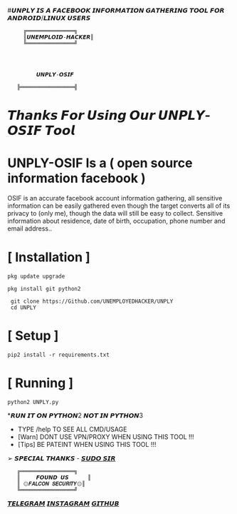 #𝙐𝙉𝙋𝙇𝙔
 𝙄𝙎 𝘼 𝙁𝘼𝘾𝙀𝘽𝙊𝙊𝙆 𝙄𝙉𝙁𝙊𝙍𝙈𝘼𝙏𝙄𝙊𝙉 𝙂𝘼𝙏𝙃𝙀𝙍𝙄𝙉𝙂 𝙏𝙊𝙊𝙇 𝙁𝙊𝙍 𝘼𝙉𝘿𝙍𝙊𝙄𝘿/𝙇𝙄𝙉𝙐𝙓 𝙐𝙎𝙀𝙍𝙎

         ╔═══════════════╗
         ║𝙐𝙉𝙀𝙈𝙋𝙇𝙊𝙄𝘿-𝙃𝘼𝘾𝙆𝙀𝙍║    
         ╚═══════════════╝


     
     
             𝙐𝙉𝙋𝙇𝙔-𝙊𝙎𝙄𝙁   
     
       ╠═════════════════╣

# 𝙏𝙝𝙖𝙣𝙠𝙨 𝙁𝙤𝙧 𝙐𝙨𝙞𝙣𝙜 𝙊𝙪𝙧 𝙐𝙉𝙋𝙇𝙔-𝙊𝙎𝙄𝙁  𝙏𝙤𝙤𝙡
# UNPLY-OSIF Is a ( open source information facebook )
OSIF is an accurate facebook account information gathering, all sensitive information can be easily gathered even though the target converts all of its privacy to (only me), though the data will still be easy to collect. Sensitive information about residence, date of birth, occupation, phone number and email address..

# [ Installation ]
```
pkg update upgrade 

pkg install git python2

 git clone https://Github.com/UNEMPLOYEDHACKER/UNPLY
 cd UNPLY
```

# [ Setup ]
```
pip2 install -r requirements.txt
```
# [ Running ]
```
python2 UNPLY.py
```

*𝙍𝙐𝙉 𝙄𝙏 𝙊𝙉 𝙋𝙔𝙏𝙃𝙊𝙉2 𝙉𝙊𝙏 𝙄𝙉 𝙋𝙔𝙏𝙃𝙊𝙉3
* TYPE /help TO SEE ALL CMD/USAGE
* [Warn] DONT USE VPN/PROXY WHEN USING THIS TOOL !!!
* [Tips] BE PATEINT WHEN USING THIS TOOL !!!

➢ 𝙎𝙋𝙀𝘾𝙄𝘼𝙇 𝙏𝙃𝘼𝙉𝙆𝙎 - [𝙎𝙐𝘿𝙊 𝙎𝙄𝙍](https://t.me/II_SUDO_II)

       ╔═════════════════╗
       ║     𝙁𝙊𝙐𝙉𝘿 𝙐𝙎      ║
       ║ ۞𝙁𝘼𝙇𝘾𝙊𝙉 𝙎𝙀𝘾𝙐𝙍𝙄𝙏𝙔۞║
       ╚═════════════════╝

[𝙏𝙀𝙇𝙀𝙂𝙍𝘼𝙈](https://t.me/II_HACKER_II)                 [𝙄𝙉𝙎𝙏𝘼𝙂𝙍𝘼𝙈](https://www.instagram.com/unemploid_hacker?igsh=MWRyeWd4Z2JjdnN3aQ==)                             [𝙂𝙄𝙏𝙃𝙐𝘽](https://github.com/UNEMPLOYEDHACKER)
